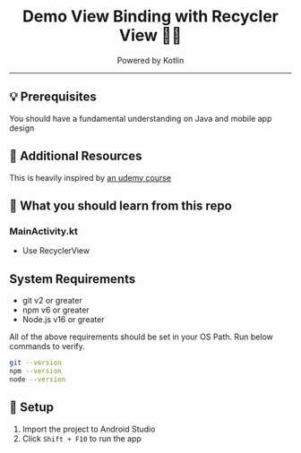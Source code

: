 <div align="center">
<h1>Demo View Binding with Recycler View 👨‍💻</h1>
<p>Powered by Kotlin</p>
<hr />
</div>

## 💡 Prerequisites

You should have a fundamental understanding on Java and mobile app design

## 📔 Additional Resources

This is heavily inspired
by [an udemy course](https://www.udemy.com/course/android-kotlin-developer/learn/lecture/29171768#overview)

## 🎃 What you should learn from this repo

### MainActivity.kt

- Use RecyclerView

## System Requirements

- git v2 or greater
- npm v6 or greater
- Node.js v16 or greater

All of the above requirements should be set in your OS Path. Run below commands to verify.

```bash
git --version
npm --version
node --version
```

## 🚀 Setup

1. Import the project to Android Studio
2. Click `Shift + F10` to run the app